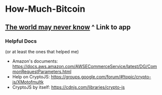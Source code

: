 # How-Much-Bitcoin
[The world may never know](https://how-much-bitcoin.herokuapp.com/)
^ Link to app 
---
### Helpful Docs
(or at least the ones that helped me)
+ Amazon's documents: https://docs.aws.amazon.com/AWSECommerceService/latest/DG/CommonRequestParameters.html
+ Help on CryptoJS: https://groups.google.com/forum/#!topic/crypto-js/XMotofmultk 
+ CryptoJS by itself: https://cdnjs.com/libraries/crypto-js
